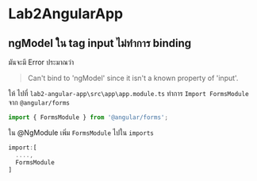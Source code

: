 # Lab2AngularApp

## ngModel ใน tag input ไม่ทำการ binding
มันจะมี Error ประมาณว่า 
> Can't bind to 'ngModel' since it isn't a known property of 'input'.

ให้ ไปที่ `lab2-angular-app\src\app\app.module.ts` ทำการ `Import FormsModule` จาก `@angular/forms`
```TypeScript
import { FormsModule } from '@angular/forms';
```
ใน @NgModule เพิ่ม `FormsModule` ไปใน `imports`
```TypeScript
import:[
  ....,
  FormsModule
]
```
